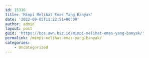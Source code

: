```yaml
---
id: 15316
title: 'Mimpi Melihat Emas Yang Banyak'
date: '2022-09-05T11:22:51+00:00'
author: admin
layout: post
guid: 'https://bos.awn.biz.id/mimpi-melihat-emas-yang-banyak/'
permalink: /mimpi-melihat-emas-yang-banyak/
categories:
    - Uncategorized
---
```


